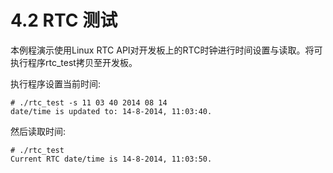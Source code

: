 # 4.2 RTC 测试

本例程演示使用Linux RTC API对开发板上的RTC时钟进行时间设置与读取。将可执行程序rtc_test拷贝至开发板。

执行程序设置当前时间:

```
# ./rtc_test -s 11 03 40 2014 08 14
date/time is updated to: 14-8-2014, 11:03:40.
```

然后读取时间:

```
# ./rtc_test
Current RTC date/time is 14-8-2014, 11:03:50.
```

